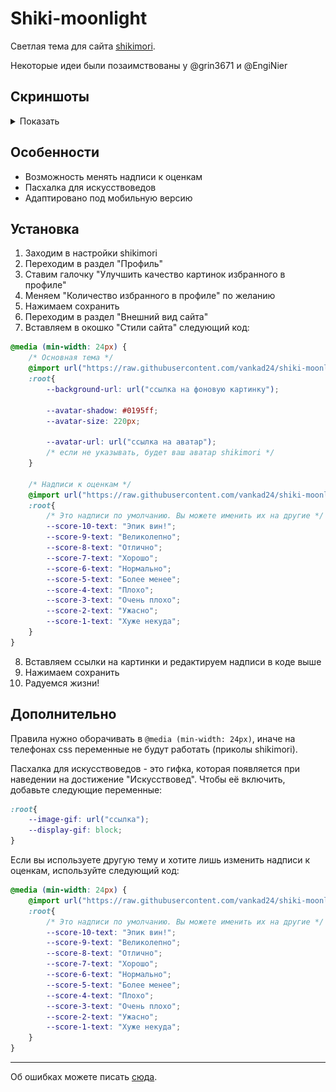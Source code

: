 # Shiki-moonlight
Светлая тема для сайта [shikimori](https://shikimori.one/).

Некоторые идеи были позаимствованы у @grin3671 и @EngiNier

## Скриншоты
<details>
<summary>Показать</summary>

![](screenshots/1.png)
![](screenshots/2.png)
![](screenshots/3.png)
![](screenshots/4.png)
![](screenshots/5.png)
![](screenshots/6.png)
![](screenshots/7.png)
![](screenshots/8.png) 
</details>

## Особенности
- Возможность менять надписи к оценкам
- Пасхалка для искусствоведов
- Адаптировано под мобильную версию

## Установка
1. Заходим в настройки shikimori
2. Переходим в раздел "Профиль"
3. Ставим галочку "Улучшить качество картинок избранного в профиле"
4. Меняем "Количество избранного в профиле" по желанию
5. Нажимаем сохранить
6. Переходим в раздел "Внешний вид сайта"
7. Вставляем в окошко "Стили сайта" следующий код:
```css
@media (min-width: 24px) {
	/* Основная тема */
	@import url("https://raw.githubusercontent.com/vankad24/shiki-moonlight/master/styles/style.css");
	:root{
		--background-url: url("ссылка на фоновую картинку");

		--avatar-shadow: #0195ff;
		--avatar-size: 220px;

		--avatar-url: url("ссылка на аватар");
		/* если не указывать, будет ваш аватар shikimori */
	}

	/* Надписи к оценкам */
	@import url("https://raw.githubusercontent.com/vankad24/shiki-moonlight/master/styles/custom_score_notes.css");
	:root{
		/* Это надписи по умолчанию. Вы можете именить их на другие */
		--score-10-text: "Эпик вин!";
		--score-9-text: "Великолепно";
		--score-8-text: "Отлично";
		--score-7-text: "Хорошо";
		--score-6-text: "Нормально";
		--score-5-text: "Более менее";
		--score-4-text: "Плохо";
		--score-3-text: "Очень плохо";
		--score-2-text: "Ужасно";
		--score-1-text: "Хуже некуда";
	}
}
```
8. Вставляем ссылки на картинки и редактируем надписи в коде выше
9. Нажимаем сохранить
10. Радуемся жизни!

## Дополнительно
Правила нужно оборачивать в `@media (min-width: 24px)`, иначе на телефонах css переменные не будут работать (приколы shikimori).

Пасхалка для искусствоведов - это гифка, которая появляется при наведении на достижение "Искусствовед".
Чтобы её включить, добавьте следующие переменные:
```css
:root{
	--image-gif: url("ссылка");
	--display-gif: block;
}
```

Если вы используете другую тему и хотите лишь изменить надписи к оценкам, используйте следующий код:
```css
@media (min-width: 24px) {
	@import url("https://raw.githubusercontent.com/vankad24/shiki-moonlight/master/styles/custom_score_notes.css");
	:root{
		/* Это надписи по умолчанию. Вы можете именить их на другие */
		--score-10-text: "Эпик вин!";
		--score-9-text: "Великолепно";
		--score-8-text: "Отлично";
		--score-7-text: "Хорошо";
		--score-6-text: "Нормально";
		--score-5-text: "Более менее";
		--score-4-text: "Плохо";
		--score-3-text: "Очень плохо";
		--score-2-text: "Ужасно";
		--score-1-text: "Хуже некуда";
	}
}
```

<hr>

Об ошибках можете писать [сюда](https://github.com/vankad24/shiki-moonlight/issues/new).